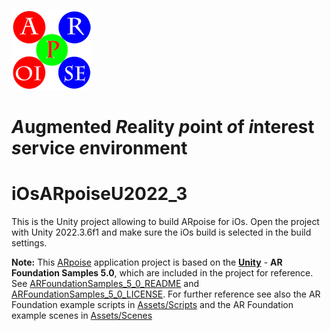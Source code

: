 ![ARpoise Logo](/Assets/Images/arpoise_logo_rgb-128.png)
# *A*ugmented *R*eality *p*oint *o*f *i*nterest *s*ervice *e*nvironment
# iOsARpoiseU2022_3
This is the Unity project allowing to build ARpoise for iOs. Open the project with Unity 2022.3.6f1 and make sure the iOs build is selected in the build settings.

**Note:** This [ARpoise](https://arpoise.com/) application project is based on the **[Unity](https://unity3d.com)** - **AR Foundation Samples 5.0**, which are included in the project for reference. 
See [ARFoundationSamples_5_0_README](ARFoundationSamples_5_0_README.md) and [ARFoundationSamples_5_0_LICENSE](ARFoundationSamples_5_0_LICENSE.md).
For further reference see also the AR Foundation example scripts in [Assets/Scripts](Assets/Scripts/) and the AR Foundation example scenes in [Assets/Scenes](Assets/Scenes/)
